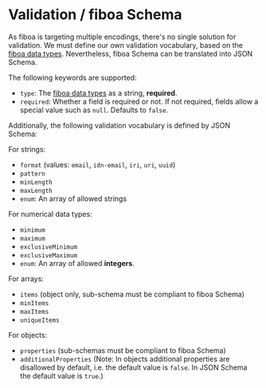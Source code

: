 # Validation / fiboa Schema

As fiboa is targeting multiple encodings, there's no single solution for validation.
We must define our own validation vocabulary, based on the [fiboa data types](datatypes.md).
Nevertheless, fiboa Schema can be translated into JSON Schema.

The following keywords are supported:

- `type`: The [fiboa data types](datatypes.md) as a string, **required**.
- `required`: Whether a field is required or not.
  If not required, fields allow a special value such as `null`.
  Defaults to `false`.

Additionally, the following validation vocabulary is defined by JSON Schema:

For strings:

- `format` (values: `email`, `idn-email`, `iri`, `uri`, `uuid`)
- `pattern`
- `minLength`
- `maxLength`
- `enum`: An array of allowed strings

For numerical data types:

- `minimum`
- `maximum`
- `exclusiveMinimum`
- `exclusiveMaximum`
- `enum`: An array of allowed **integers**.

For arrays:

- `items` (object only, sub-schema must be compliant to fiboa Schema)
- `minItems`
- `maxItems`
- `uniqueItems`

For objects:

- `properties` (sub-schemas must be compliant to fiboa Schema)
- `additionalProperties`
  (Note: In objects additional properties are disallowed by default, i.e. the default value is `false`.
  In JSON Schema the default value is `true`.)
